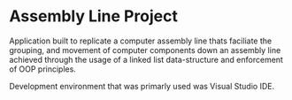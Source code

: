 # Assembly Line Project

Application built to replicate a computer assembly line thats faciliate the grouping, and movement of computer components down an assembly line achieved
through the usage of a linked list data-structure and enforcement of OOP principles.

Development environment that was primarly used was Visual Studio IDE.


